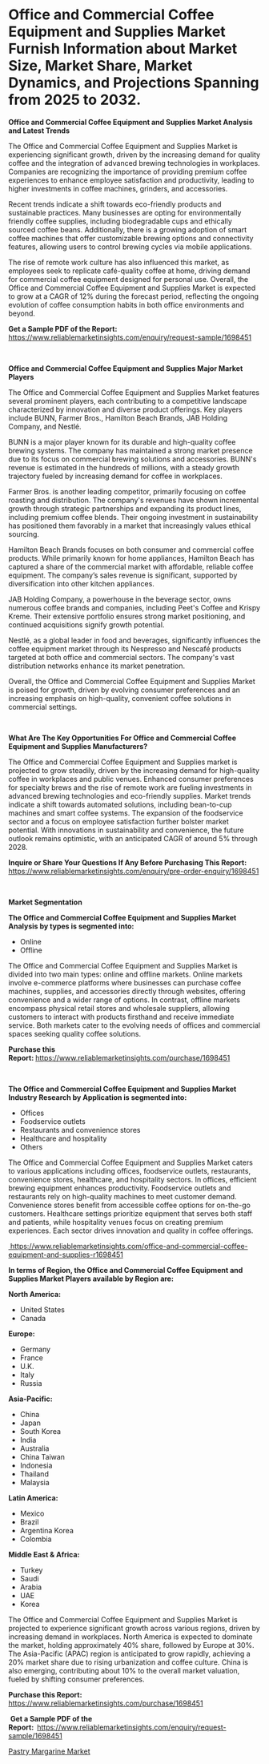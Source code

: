 <p><h1>Office and Commercial Coffee Equipment and Supplies Market Furnish Information about Market Size, Market Share, Market Dynamics, and Projections Spanning from 2025 to 2032.</h1></p><p><strong>Office and Commercial Coffee Equipment and Supplies Market Analysis and Latest Trends</strong></p>
<p><p>The Office and Commercial Coffee Equipment and Supplies Market is experiencing significant growth, driven by the increasing demand for quality coffee and the integration of advanced brewing technologies in workplaces. Companies are recognizing the importance of providing premium coffee experiences to enhance employee satisfaction and productivity, leading to higher investments in coffee machines, grinders, and accessories. </p><p>Recent trends indicate a shift towards eco-friendly products and sustainable practices. Many businesses are opting for environmentally friendly coffee supplies, including biodegradable cups and ethically sourced coffee beans. Additionally, there is a growing adoption of smart coffee machines that offer customizable brewing options and connectivity features, allowing users to control brewing cycles via mobile applications. </p><p>The rise of remote work culture has also influenced this market, as employees seek to replicate café-quality coffee at home, driving demand for commercial coffee equipment designed for personal use. Overall, the Office and Commercial Coffee Equipment and Supplies Market is expected to grow at a CAGR of 12% during the forecast period, reflecting the ongoing evolution of coffee consumption habits in both office environments and beyond.</p></p>
<p><strong>Get a Sample PDF of the Report:&nbsp;</strong> <a href="https://www.reliablemarketinsights.com/enquiry/request-sample/1698451?utm_campaign=1887&utm_medium=2&utm_source=Github&utm_content=ia&utm_term=09012025&utm_id=office-and-commercial-coffee-equipment-and-supplies">https://www.reliablemarketinsights.com/enquiry/request-sample/1698451</a></p>
<p>&nbsp;</p>
<p><strong>Office and Commercial Coffee Equipment and Supplies Major Market Players</strong></p>
<p><p>The Office and Commercial Coffee Equipment and Supplies Market features several prominent players, each contributing to a competitive landscape characterized by innovation and diverse product offerings. Key players include BUNN, Farmer Bros., Hamilton Beach Brands, JAB Holding Company, and Nestlé. </p><p>BUNN is a major player known for its durable and high-quality coffee brewing systems. The company has maintained a strong market presence due to its focus on commercial brewing solutions and accessories. BUNN's revenue is estimated in the hundreds of millions, with a steady growth trajectory fueled by increasing demand for coffee in workplaces.</p><p>Farmer Bros. is another leading competitor, primarily focusing on coffee roasting and distribution. The company's revenues have shown incremental growth through strategic partnerships and expanding its product lines, including premium coffee blends. Their ongoing investment in sustainability has positioned them favorably in a market that increasingly values ethical sourcing.</p><p>Hamilton Beach Brands focuses on both consumer and commercial coffee products. While primarily known for home appliances, Hamilton Beach has captured a share of the commercial market with affordable, reliable coffee equipment. The company’s sales revenue is significant, supported by diversification into other kitchen appliances.</p><p>JAB Holding Company, a powerhouse in the beverage sector, owns numerous coffee brands and companies, including Peet's Coffee and Krispy Kreme. Their extensive portfolio ensures strong market positioning, and continued acquisitions signify growth potential. </p><p>Nestlé, as a global leader in food and beverages, significantly influences the coffee equipment market through its Nespresso and Nescafé products targeted at both office and commercial sectors. The company's vast distribution networks enhance its market penetration.</p><p>Overall, the Office and Commercial Coffee Equipment and Supplies Market is poised for growth, driven by evolving consumer preferences and an increasing emphasis on high-quality, convenient coffee solutions in commercial settings.</p></p>
<p>&nbsp;</p>
<p><strong>What Are The Key Opportunities For Office and Commercial Coffee Equipment and Supplies Manufacturers?</strong></p>
<p><p>The Office and Commercial Coffee Equipment and Supplies market is projected to grow steadily, driven by the increasing demand for high-quality coffee in workplaces and public venues. Enhanced consumer preferences for specialty brews and the rise of remote work are fueling investments in advanced brewing technologies and eco-friendly supplies. Market trends indicate a shift towards automated solutions, including bean-to-cup machines and smart coffee systems. The expansion of the foodservice sector and a focus on employee satisfaction further bolster market potential. With innovations in sustainability and convenience, the future outlook remains optimistic, with an anticipated CAGR of around 5% through 2028.</p></p>
<p><strong>Inquire or Share Your Questions If Any Before Purchasing This Report:</strong> <a href="https://www.reliablemarketinsights.com/enquiry/pre-order-enquiry/1698451?utm_campaign=1887&utm_medium=2&utm_source=Github&utm_content=ia&utm_term=09012025&utm_id=office-and-commercial-coffee-equipment-and-supplies">https://www.reliablemarketinsights.com/enquiry/pre-order-enquiry/1698451</a></p>
<p>&nbsp;</p>
<p><strong>Market Segmentation</strong></p>
<p><strong>The Office and Commercial Coffee Equipment and Supplies Market Analysis by types is segmented into:</strong></p>
<p><ul><li>Online</li><li>Offline</li></ul></p>
<p><p>The Office and Commercial Coffee Equipment and Supplies Market is divided into two main types: online and offline markets. Online markets involve e-commerce platforms where businesses can purchase coffee machines, supplies, and accessories directly through websites, offering convenience and a wider range of options. In contrast, offline markets encompass physical retail stores and wholesale suppliers, allowing customers to interact with products firsthand and receive immediate service. Both markets cater to the evolving needs of offices and commercial spaces seeking quality coffee solutions.</p></p>
<p><strong>Purchase this Report:&nbsp;</strong><a href="https://www.reliablemarketinsights.com/purchase/1698451?utm_campaign=1887&utm_medium=2&utm_source=Github&utm_content=ia&utm_term=09012025&utm_id=office-and-commercial-coffee-equipment-and-supplies">https://www.reliablemarketinsights.com/purchase/1698451</a></p>
<p>&nbsp;</p>
<p><strong>The Office and Commercial Coffee Equipment and Supplies Market Industry Research by Application is segmented into:</strong></p>
<p><ul><li>Offices</li><li>Foodservice outlets</li><li>Restaurants and convenience stores</li><li>Healthcare and hospitality</li><li>Others</li></ul></p>
<p><p>The Office and Commercial Coffee Equipment and Supplies Market caters to various applications including offices, foodservice outlets, restaurants, convenience stores, healthcare, and hospitality sectors. In offices, efficient brewing equipment enhances productivity. Foodservice outlets and restaurants rely on high-quality machines to meet customer demand. Convenience stores benefit from accessible coffee options for on-the-go customers. Healthcare settings prioritize equipment that serves both staff and patients, while hospitality venues focus on creating premium experiences. Each sector drives innovation and quality in coffee offerings.</p></p>
<p><a href="https://www.reliablemarketinsights.com/office-and-commercial-coffee-equipment-and-supplies-r1698451?utm_campaign=1887&utm_medium=2&utm_source=Github&utm_content=ia&utm_term=09012025&utm_id=office-and-commercial-coffee-equipment-and-supplies">&nbsp;https://www.reliablemarketinsights.com/office-and-commercial-coffee-equipment-and-supplies-r1698451</a></p>
<p><strong>In terms of Region, the Office and Commercial Coffee Equipment and Supplies Market Players available by Region are:</strong></p>
<p>
    <p> <strong> North America: </strong>
        <ul>
            <li>United States</li>
            <li>Canada</li>
        </ul>
        </p> 
    <p> <strong> Europe: </strong>
        <ul>
            <li>Germany</li>
            <li>France</li>
            <li>U.K.</li>
            <li>Italy</li>
            <li>Russia</li>
        </ul>
        </p> 
    <p> <strong> Asia-Pacific: </strong>
        <ul>
            <li>China</li>
            <li>Japan</li>
            <li>South Korea</li>
            <li>India</li>
            <li>Australia</li>
            <li>China Taiwan</li>
            <li>Indonesia</li>
            <li>Thailand</li>
            <li>Malaysia</li>
        </ul>
        </p> 
    <p> <strong> Latin America: </strong>
        <ul>
            <li>Mexico</li>
            <li>Brazil</li>
            <li>Argentina Korea</li>
            <li>Colombia</li>
        </ul>
        </p> 
    <p> <strong> Middle East & Africa: </strong>
        <ul>
            <li>Turkey</li>
            <li>Saudi</li>
            <li>Arabia</li>
            <li>UAE</li>
            <li>Korea</li>
        </ul>
    </p>
    </p>
<p><p>The Office and Commercial Coffee Equipment and Supplies Market is projected to experience significant growth across various regions, driven by increasing demand in workplaces. North America is expected to dominate the market, holding approximately 40% share, followed by Europe at 30%. The Asia-Pacific (APAC) region is anticipated to grow rapidly, achieving a 20% market share due to rising urbanization and coffee culture. China is also emerging, contributing about 10% to the overall market valuation, fueled by shifting consumer preferences.</p></p>
<p><strong>Purchase this Report: </strong><a href="https://www.reliablemarketinsights.com/purchase/1698451?utm_campaign=1887&utm_medium=2&utm_source=Github&utm_content=ia&utm_term=09012025&utm_id=office-and-commercial-coffee-equipment-and-supplies">https://www.reliablemarketinsights.com/purchase/1698451</a></p>
<p>&nbsp;<strong>Get a Sample PDF of the Report:&nbsp;&nbsp;</strong><a href="https://www.reliablemarketinsights.com/enquiry/request-sample/1698451?utm_campaign=1887&utm_medium=2&utm_source=Github&utm_content=ia&utm_term=09012025&utm_id=office-and-commercial-coffee-equipment-and-supplies">https://www.reliablemarketinsights.com/enquiry/request-sample/1698451</a></p>
<p><strong></strong></p>
<p><p><a href="https://github.com/julyju69/Market-Research-Report-List-5/blob/main/pastry-margarine-market.md?utm_campaign=1887&utm_medium=2&utm_source=Github&utm_content=ia&utm_term=09012025&utm_id=office-and-commercial-coffee-equipment-and-supplies">Pastry Margarine Market</a></p></p>
